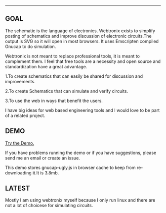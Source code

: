---
GOAL
------

The schematic is the language of electronics. Webtronix exists to simplify posting of schematics and improve discussion of electronic circuits.The output is SVG so it will open in most browsers. It uses Emscripten compiled Gnucap to do simulation.

Webtronix is not meant to replace professional tools, it is meant to complement them. I feel that free tools are a necessity and open source and standardization have a great advantage.

1.To create schematics that can easily be shared for discussion and improvements.

2.To create Schematics that can simulate and verify circuits.

3.To use the web in ways that benefit the users.

I have big ideas for web based engineering tools and I would love to be part of a related project.
 
DEMO
------


[Try the Demo.](http://logical.github.io/webtronix/schematic.html) 


If you have problems running the demo or if you have suggestions, please send me an email or create an issue.

This demo stores gnucap-ugly.js in browser cache to keep from re-downloading it.It is 3.8mb.


LATEST
------
Mostly I am using webtronix myself because I only run linux and there are not a lot of choicese for simulating circuits. 

